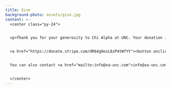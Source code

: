 ```yaml
---
title: Give
background-photo: assets/give.jpg
content: >-
  <center class="py-24">


  <p>Thank you for your generosity to Chi Alpha at UNC. Your donation is tax-deductible and goes directly to our organization at UNC. To give, click on DONATE below!<br>


  <a href="https://donate.stripe.com/dR64gOezL8zP4tWfYY"><button onclick="https://donate.stripe.com/dR64gOezL8zP4tWfYY">DONATE</button><a/><br>


  You can also contact <a href="mailto:info@xa-unc.com">info@xa-unc.com</a> for more information.</p>


  </center>
---
```

